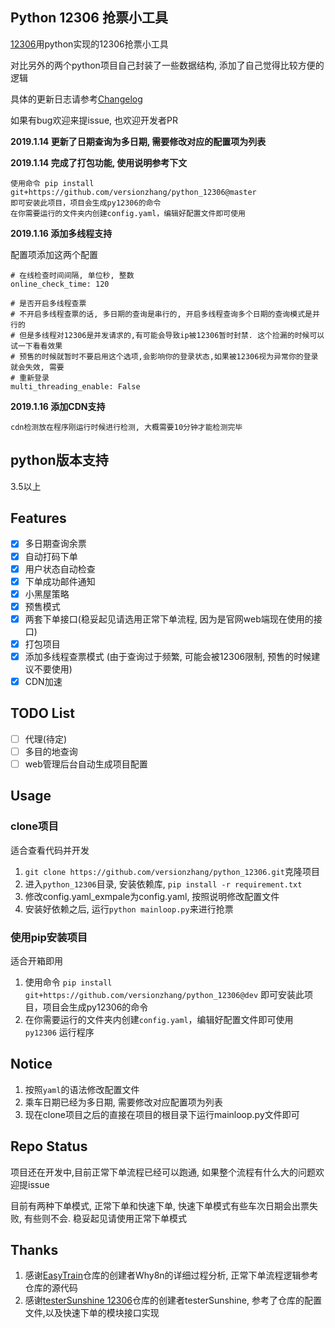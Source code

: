 Python 12306 抢票小工具
-----------------

[12306](http://www.12306.cn/)用python实现的12306抢票小工具

对比另外的两个python项目自己封装了一些数据结构, 添加了自己觉得比较方便的逻辑

具体的更新日志请参考[Changelog](/Changelog.md)

如果有bug欢迎来提issue, 也欢迎开发者PR

**2019.1.14 更新了日期查询为多日期, 需要修改对应的配置项为列表**

**2019.1.14 完成了打包功能, 使用说明参考下文**

```
使用命令 pip install git+https://github.com/versionzhang/python_12306@master
即可安装此项目，项目会生成py12306的命令
在你需要运行的文件夹内创建config.yaml，编辑好配置文件即可使用
```

**2019.1.16 添加多线程支持**

配置项添加这两个配置
```
# 在线检查时间间隔, 单位秒, 整数
online_check_time: 120

# 是否开启多线程查票
# 不开启多线程查票的话, 多日期的查询是串行的, 开启多线程查询多个日期的查询模式是并行的
# 但是多线程对12306是并发请求的,有可能会导致ip被12306暂时封禁. 这个捡漏的时候可以试一下看看效果
# 预售的时候就暂时不要启用这个选项,会影响你的登录状态,如果被12306视为异常你的登录就会失效, 需要
# 重新登录
multi_threading_enable: False
```

**2019.1.16 添加CDN支持**

```
cdn检测放在程序刚运行时候进行检测, 大概需要10分钟才能检测完毕
```

## python版本支持

3.5以上

## Features

- [x] 多日期查询余票
- [x] 自动打码下单
- [x] 用户状态自动检查
- [x] 下单成功邮件通知
- [x] 小黑屋策略
- [x] 预售模式
- [x] 两套下单接口(稳妥起见请选用正常下单流程, 因为是官网web端现在使用的接口)
- [x] 打包项目
- [x] 添加多线程查票模式 (由于查询过于频繁, 可能会被12306限制, 预售的时候建议不要使用)
- [x] CDN加速

## TODO List

- [ ] 代理(待定)
- [ ] 多目的地查询
- [ ] web管理后台自动生成项目配置

## Usage

### clone项目

适合查看代码并开发

1. `git clone https://github.com/versionzhang/python_12306.git`克隆项目
1. 进入`python_12306`目录, 安装依赖库, `pip install -r requirement.txt`
2. 修改config.yaml_exmpale为config.yaml, 按照说明修改配置文件
3. 安装好依赖之后, 运行`python mainloop.py`来进行抢票

### 使用pip安装项目

适合开箱即用

1. 使用命令 `pip install git+https://github.com/versionzhang/python_12306@dev`
即可安装此项目，项目会生成py12306的命令
2. 在你需要运行的文件夹内创建`config.yaml`，编辑好配置文件即可使用 `py12306` 运行程序


## Notice

1. 按照`yaml`的语法修改配置文件
2. 乘车日期已经为多日期, 需要修改对应配置项为列表
3. 现在clone项目之后的直接在项目的根目录下运行mainloop.py文件即可

## Repo Status

项目还在开发中,目前正常下单流程已经可以跑通, 如果整个流程有什么大的问题欢迎提issue

目前有两种下单模式, 正常下单和快速下单, 快速下单模式有些车次日期会出票失败, 有些则不会. 稳妥起见请使用正常下单模式

## Thanks

1. 感谢[EasyTrain](https://github.com/Why8n/EasyTrain)仓库的创建者Why8n的详细过程分析, 正常下单流程逻辑参考仓库的源代码
2. 感谢[testerSunshine 12306](https://github.com/testerSunshine/12306)仓库的创建者testerSunshine, 参考了仓库的配置文件,以及快速下单的模块接口实现
